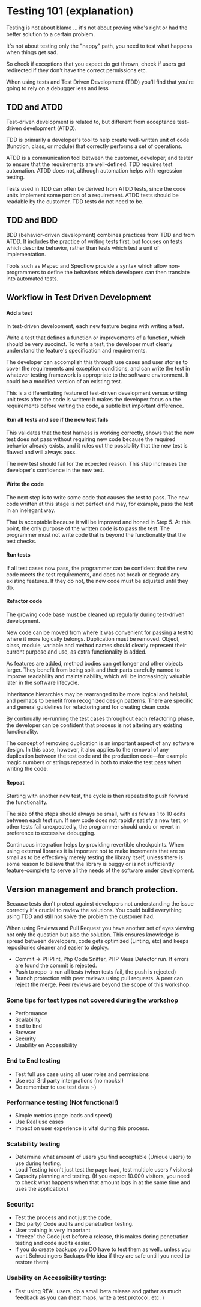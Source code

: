 # Testing 101 (explanation)

Testing is not about blame ... it's not about proving who's right or had the better solution to a certain problem. 

It's not about testing only the "happy" path, you need to test what happens when things get sad.  

So check if exceptions that you expect do get thrown, check if users get redirected if they don't have the correct permissions etc.

When using tests and Test Driven Development (TDD) you'll find that you're going to rely on a debugger less and less

## TDD and ATDD
Test-driven development is related to, but different from acceptance test–driven development (ATDD).

TDD is primarily a developer's tool to help create well-written unit of code (function, class, or module) that correctly performs a set of operations. 

ATDD is a communication tool between the customer, developer, and tester to ensure that the requirements are well-defined. TDD requires test automation. 
ATDD does not, although automation helps with regression testing. 

Tests used in TDD can often be derived from ATDD tests, since the code units implement some portion of a requirement. 
ATDD tests should be readable by the customer. TDD tests do not need to be.

## TDD and BDD
BDD (behavior-driven development) combines practices from TDD and from ATDD. 
It includes the practice of writing tests first, but focuses on tests which describe behavior, rather than tests which test a unit of implementation. 

Tools such as Mspec and Specflow provide a syntax which allow non-programmers to define the behaviors which developers can then translate into automated tests.
 
## Workflow in Test Driven Development

#### Add a test
In test-driven development, each new feature begins with writing a test. 

Write a test that defines a function or improvements of a function, which should be very succinct. 
To write a test, the developer must clearly understand the feature's specification and requirements. 

The developer can accomplish this through use cases and user stories to cover the requirements and exception conditions, and can write the test in whatever testing framework is appropriate to the software environment. 
It could be a modified version of an existing test. 

This is a differentiating feature of test-driven development versus writing unit tests after the code is written: 
it makes the developer focus on the requirements before writing the code, a subtle but important difference.

#### Run all tests and see if the new test fails
This validates that the test harness is working correctly, shows that the new test does not pass without 
requiring new code because the required behavior already exists, 
and it rules out the possibility that the new test is flawed and will always pass. 

The new test should fail for the expected reason. This step increases the developer's confidence in the new test.

#### Write the code
The next step is to write some code that causes the test to pass. 
The new code written at this stage is not perfect and may, for example, pass the test in an inelegant way. 

That is acceptable because it will be improved and honed in Step 5.
At this point, the only purpose of the written code is to pass the test. 
The programmer must not write code that is beyond the functionality that the test checks.

#### Run tests
If all test cases now pass, the programmer can be confident that the new code meets the test requirements, and does not break or degrade any existing features. 
If they do not, the new code must be adjusted until they do.

#### Refactor code
The growing code base must be cleaned up regularly during test-driven development. 

New code can be moved from where it was convenient for passing a test to where it more logically belongs. 
Duplication must be removed. Object, class, module, variable and method names should clearly represent their current purpose and use, as extra functionality is added. 

As features are added, method bodies can get longer and other objects larger. 
They benefit from being split and their parts carefully named to improve readability and maintainability, which will be increasingly valuable later in the software lifecycle. 

Inheritance hierarchies may be rearranged to be more logical and helpful, and perhaps to benefit from recognized design patterns. 
There are specific and general guidelines for refactoring and for creating clean code. 

By continually re-running the test cases throughout each refactoring phase, the developer can be confident that process is not altering any existing functionality.

The concept of removing duplication is an important aspect of any software design. 
In this case, however, it also applies to the removal of any duplication between the test code and the production code—for example magic numbers or strings repeated in both to make the test pass when writing the code.

#### Repeat
Starting with another new test, the cycle is then repeated to push forward the functionality. 

The size of the steps should always be small, with as few as 1 to 10 edits between each test run. 
If new code does not rapidly satisfy a new test, or other tests fail unexpectedly, the programmer should undo or revert in preference to excessive debugging. 

Continuous integration helps by providing revertible checkpoints. 
When using external libraries it is important not to make increments that are so small as to be effectively merely testing the library itself, unless there is some reason to believe that the library is buggy or is not sufficiently feature-complete to serve all the needs of the software under development.

## Version management and branch protection.
Because tests don't protect against developers not understanding the issue correctly it's crucial to review the solutions. You could build everything using TDD and still not solve the problem the customer had.

When using Reviews and Pull Request you have another set of eyes viewing not only the question but also the solution.
This ensures knowledge is spread between developers, code gets optimized (Linting, etc) and keeps repositories cleaner and easier to deploy.

- Commit -> PHPlint, Php Code Sniffer, PHP Mess Detector run. If errors are found the commit is rejected.
- Push to repo -> run all tests (when tests fail, the push is rejected) 
- Branch protection with peer reviews using pull requests. A peer can reject the merge. Peer reviews are beyond the scope of this workshop.

### Some tips for test types not covered during the workshop
- Performance
- Scalability
- End to End
- Browser 
- Security
- Usability en Accessibility 

### End to End testing
- Test full use case using all user roles and permissions
- Use real 3rd party intergrations (no mocks!) 
- Do remember to use test data ;-)

### Performance testing (Not functional!)
- Simple metrics (page loads and speed)
- Use Real use cases
- Impact on user experience is vital during this process.

### Scalability testing
- Determine what amount of users you find acceptable (Unique users) to use during testing.
- Load Testing (don't just test the page load, test multiple users / visitors)
- Capacity planning and testing. (If you expect 10.000 visitors, you need to check what happens when that amount logs in at the same time and uses the application.) 

### Security:
- Test the process and not just the code.
- (3rd party) Code audits and penetration testing.
- User training is very important
- "freeze" the Code just before a release, this makes doring penetration testing and code audits easier. 
- If you do create backups you DO have to test them as well.. unless you want Schrodingers Backups (No idea if they are safe untill you need to restore them)

### Usability en Accessibility testing:
- Test using REAL users, do a small beta release and gather as much feedback as you can (heat maps, write a test protocol, etc. )


